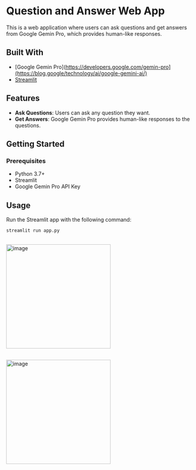 # Question and Answer Web App

This is a web application where users can ask questions and get answers from Google Gemin Pro, which provides human-like responses.

## Built With

- [Google Gemin Pro](https://developers.google.com/gemin-pro](https://blog.google/technology/ai/google-gemini-ai/)
- [Streamlit](https://streamlit.io/)

## Features

- **Ask Questions**: Users can ask any question they want.
- **Get Answers**: Google Gemin Pro provides human-like responses to the questions.

## Getting Started

### Prerequisites

- Python 3.7+
- Streamlit
- Google Gemin Pro API Key

## Usage

Run the Streamlit app with the following command:

```sh
streamlit run app.py
```

##
<img width="280" alt="image" src="https://github.com/vishnuvardhan-jadava/Ask_a_Question_GenAI/assets/83878754/2ca78d58-edc6-4bb0-8862-d797338f9538">

##
<img width="280" alt="image" src="https://github.com/vishnuvardhan-jadava/Ask_a_Question_GenAI/assets/83878754/c2ead705-671e-4fa9-9c1d-6f68cb8e41f7">
